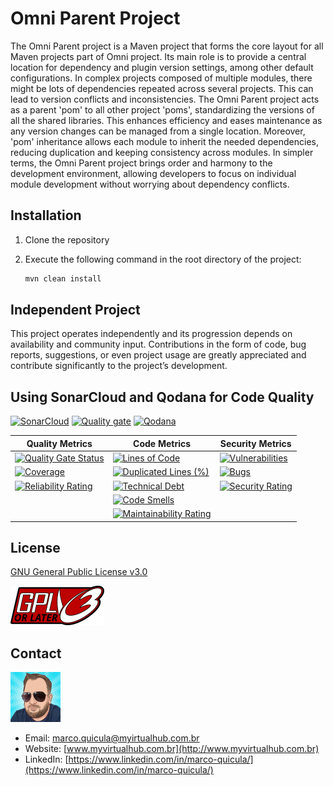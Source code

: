# Omni Parent Project

The Omni Parent project is a Maven project that forms the core layout for all Maven projects part of Omni project. Its main role is to provide a central location for dependency and plugin version settings, among other default configurations.
In complex projects composed of multiple modules, there might be lots of dependencies repeated across several projects. This can lead to version conflicts and inconsistencies. The Omni Parent project acts as a parent 'pom' to all other project 'poms', standardizing the versions of all the shared libraries.
This enhances efficiency and eases maintenance as any version changes can be managed from a single location. Moreover, 'pom' inheritance allows each module to inherit the needed dependencies, reducing duplication and keeping consistency across modules.
In simpler terms, the Omni Parent project brings order and harmony to the development environment, allowing developers to focus on individual module development without worrying about dependency conflicts.

## Installation

1. Clone the repository
2. Execute the following command in the root directory of the project:

    ```bash
    mvn clean install
    ```

## Independent Project

This project operates independently and its progression depends on availability and community input. Contributions in the form of code, bug reports, suggestions, or even project usage are greatly appreciated and contribute significantly to the project’s development.

## Using SonarCloud and Qodana for Code Quality

[![SonarCloud](https://sonarcloud.io/images/project_badges/sonarcloud-white.svg)](https://sonarcloud.io/summary/new_code?id=my-virtual-hub_omni-parent)
[![Quality gate](https://sonarcloud.io/api/project_badges/quality_gate?project=my-virtual-hub_omni-parent)](https://sonarcloud.io/summary/new_code?id=my-virtual-hub_omni-parent)  [![Qodana](https://github.com/my-virtual-hub/omni-comm-ports-outbound/actions/workflows/qodana.yml/badge.svg?branch=main)](https://github.com/my-virtual-hub/omni-comm-ports-outbound/actions/workflows/qodana.yml)

| Quality Metrics | Code Metrics | Security Metrics |
|---|---|---|
| [![Quality Gate Status](https://sonarcloud.io/api/project_badges/measure?project=my-virtual-hub_omni-parent&metric=alert_status)](https://sonarcloud.io/summary/new_code?id=my-virtual-hub_omni-parent) | [![Lines of Code](https://sonarcloud.io/api/project_badges/measure?project=my-virtual-hub_omni-parent&metric=ncloc)](https://sonarcloud.io/summary/new_code?id=my-virtual-hub_omni-parent) | [![Vulnerabilities](https://sonarcloud.io/api/project_badges/measure?project=my-virtual-hub_omni-parent&metric=vulnerabilities)](https://sonarcloud.io/summary/new_code?id=my-virtual-hub_omni-parent) |
| [![Coverage](https://sonarcloud.io/api/project_badges/measure?project=my-virtual-hub_omni-parent&metric=coverage)](https://sonarcloud.io/summary/new_code?id=my-virtual-hub_omni-parent) | [![Duplicated Lines (%)](https://sonarcloud.io/api/project_badges/measure?project=my-virtual-hub_omni-parent&metric=duplicated_lines_density)](https://sonarcloud.io/summary/new_code?id=my-virtual-hub_omni-parent) | [![Bugs](https://sonarcloud.io/api/project_badges/measure?project=my-virtual-hub_omni-parent&metric=bugs)](https://sonarcloud.io/summary/new_code?id=my-virtual-hub_omni-parent) |
| [![Reliability Rating](https://sonarcloud.io/api/project_badges/measure?project=my-virtual-hub_omni-parent&metric=reliability_rating)](https://sonarcloud.io/summary/new_code?id=my-virtual-hub_omni-parent) | [![Technical Debt](https://sonarcloud.io/api/project_badges/measure?project=my-virtual-hub_omni-parent&metric=sqale_index)](https://sonarcloud.io/summary/new_code?id=my-virtual-hub_omni-parent) | [![Security Rating](https://sonarcloud.io/api/project_badges/measure?project=my-virtual-hub_omni-parent&metric=security_rating)](https://sonarcloud.io/summary/new_code?id=my-virtual-hub_omni-parent) |
| | [![Code Smells](https://sonarcloud.io/api/project_badges/measure?project=my-virtual-hub_omni-parent&metric=code_smells)](https://sonarcloud.io/summary/new_code?id=my-virtual-hub_omni-parent) | |
| | [![Maintainability Rating](https://sonarcloud.io/api/project_badges/measure?project=my-virtual-hub_omni-parent&metric=sqale_rating)](https://sonarcloud.io/summary/new_code?id=my-virtual-hub_omni-parent) | |

## License

[GNU General Public License v3.0](https://www.gnu.org/licenses/gpl-3.0-standalone.html)

![GPL-3.0 license](images/gplv3-or-later.png)

## Contact

![Marco Quicula](images/marco.png)

- Email: [marco.quicula@myirtualhub.com.br](mailto:marco.quicula@myvirtualhub.com.br)
- Website: [www.myvirtualhub.com.br](http://www.myvirtualhub.com.br)
- LinkedIn: [https://www.linkedin.com/in/marco-quicula/](https://www.linkedin.com/in/marco-quicula/)
